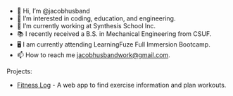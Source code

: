 - 👋 Hi, I’m @jacobhusband
- 👀 I’m interested in coding, education, and engineering.
- 🌱 I’m currently working at Synthesis School Inc.
- 📚 I recently received a B.S. in Mechanical Engineering from CSUF.
- 🖥 I am currently attending LearningFuze Full Immersion Bootcamp.
- 📫 How to reach me jacobhusbandwork@gmail.com.

Projects:  
- [Fitness Log](https://jacobhusband.github.io/fitness-log/#home) - A web app to find exercise information and plan workouts.

<!---
jacobhusband/jacobhusband is a ✨ special ✨ repository because its `README.md` (this file) appears on your GitHub profile.
You can click the Preview link to take a look at your changes.
--->
